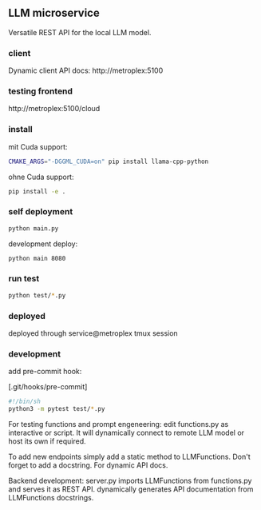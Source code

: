 ## LLM microservice

Versatile REST API for the local LLM model.

### client

Dynamic client API docs: http://metroplex:5100

### testing frontend

http://metroplex:5100/cloud

### install

mit Cuda support:

```bash
CMAKE_ARGS="-DGGML_CUDA=on" pip install llama-cpp-python
```

ohne Cuda support:

```bash
pip install -e .
```

### self deployment

```bash
python main.py
```

development deploy:

```bash 
python main 8080
```

### run test

```bash
python test/*.py
```

### deployed

deployed through service@metroplex tmux session

### development

add pre-commit hook:

[.git/hooks/pre-commit]
```bash
#!/bin/sh
python3 -m pytest test/*.py
```

For testing functions and prompt engeneering: edit functions.py as interactive or script.
It will dynamically connect to remote LLM model or host its own if required.

To add new endpoints simply add a static method to LLMFunctions. Don't forget to add a docstring. For dynamic API docs.

Backend development: server.py imports LLMFunctions from functions.py and serves it as REST API.
dynamically generates API documentation from LLMFunctions docstrings.